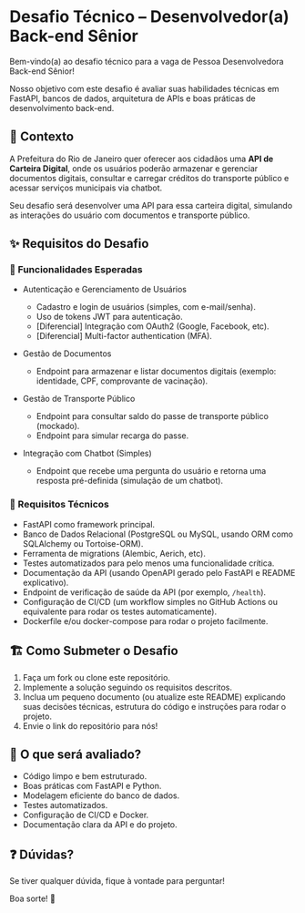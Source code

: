 # Desafio Técnico – Desenvolvedor(a) Back-end Sênior

Bem-vindo(a) ao desafio técnico para a vaga de Pessoa Desenvolvedora Back-end Sênior!

Nosso objetivo com este desafio é avaliar suas habilidades técnicas em FastAPI, bancos de dados, arquitetura de APIs e boas práticas de desenvolvimento back-end.

## 📌 Contexto

A Prefeitura do Rio de Janeiro quer oferecer aos cidadãos uma **API de Carteira Digital**, onde os usuários poderão armazenar e gerenciar documentos digitais, consultar e carregar créditos do transporte público e acessar serviços municipais via chatbot.

Seu desafio será desenvolver uma API para essa carteira digital, simulando as interações do usuário com documentos e transporte público.

## ✨ Requisitos do Desafio

### 🔹 Funcionalidades Esperadas

- Autenticação e Gerenciamento de Usuários
    - Cadastro e login de usuários (simples, com e-mail/senha).
    - Uso de tokens JWT para autenticação.
    - [Diferencial] Integração com OAuth2 (Google, Facebook, etc).
    - [Diferencial] Multi-factor authentication (MFA).

- Gestão de Documentos
    - Endpoint para armazenar e listar documentos digitais (exemplo: identidade, CPF, comprovante de vacinação).

- Gestão de Transporte Público
    - Endpoint para consultar saldo do passe de transporte público (mockado).
    - Endpoint para simular recarga do passe.

- Integração com Chatbot (Simples)
    - Endpoint que recebe uma pergunta do usuário e retorna uma resposta pré-definida (simulação de um chatbot).

### 🔹 Requisitos Técnicos

- FastAPI como framework principal.
- Banco de Dados Relacional (PostgreSQL ou MySQL, usando ORM como SQLAlchemy ou Tortoise-ORM).
- Ferramenta de migrations (Alembic, Aerich, etc).
- Testes automatizados para pelo menos uma funcionalidade crítica.
- Documentação da API (usando OpenAPI gerado pelo FastAPI e README explicativo).
- Endpoint de verificação de saúde da API (por exemplo, `/health`).
- Configuração de CI/CD (um workflow simples no GitHub Actions ou equivalente para rodar os testes automaticamente).
- Dockerfile e/ou docker-compose para rodar o projeto facilmente.

## 🏗️ Como Submeter o Desafio

1. Faça um fork ou clone este repositório.
2. Implemente a solução seguindo os requisitos descritos.
3. Inclua um pequeno documento (ou atualize este README) explicando suas decisões técnicas, estrutura do código e instruções para rodar o projeto.
4. Envie o link do repositório para nós!

## 📖 O que será avaliado?

- Código limpo e bem estruturado.
- Boas práticas com FastAPI e Python.
- Modelagem eficiente do banco de dados.
- Testes automatizados.
- Configuração de CI/CD e Docker.
- Documentação clara da API e do projeto.

## ❓ Dúvidas?

Se tiver qualquer dúvida, fique à vontade para perguntar!

Boa sorte! 🚀